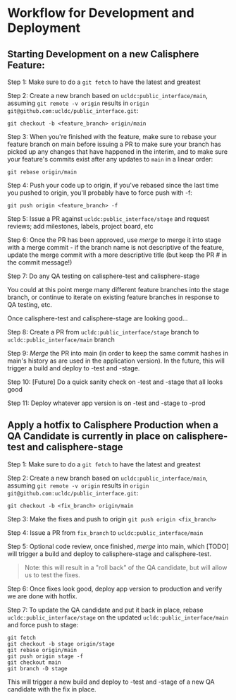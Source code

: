 # Workflow for Development and Deployment

## Starting Development on a new Calisphere Feature:

Step 1: Make sure to do a `git fetch` to have the latest and greatest

Step 2: Create a new branch based on `ucldc:public_interface/main`, assuming `git remote -v origin` results in `origin	git@github.com:ucldc/public_interface.git`:

```git checkout -b <feature_branch> origin/main```

Step 3: When you're finished with the feature, make sure to rebase your feature branch on main before issuing a PR to make sure your branch has picked up any changes that have happened in the interim, and to make sure your feature's commits exist after any updates to `main` in a linear order:

```git rebase origin/main```

Step 4: Push your code up to origin, if you've rebased since the last time you pushed to origin, you'll probably have to force push with -f:

```git push origin <feature_branch> -f```

Step 5: Issue a PR against `ucldc:public_interface/stage` and request reviews; add milestones, labels, project board, etc

Step 6: Once the PR has been approved, use *merge* to merge it into stage with a merge commit - if the branch name is not descriptive of the feature, update the merge commit with a more descriptive title (but keep the PR # in the commit message!)

Step 7: Do any QA testing on calisphere-test and calisphere-stage

You could at this point merge many different feature branches into the stage branch, or continue to iterate on existing feature branches in response to QA testing, etc. 

Once calisphere-test and calisphere-stage are looking good...

Step 8: Create a PR from `ucldc:public_interface/stage` branch to `ucldc:public_interface/main` branch

Step 9: *Merge* the PR into main (in order to keep the same commit hashes in main's history as are used in the application version). In the future, this will trigger a build and deploy to -test and -stage. 

Step 10: [Future] Do a quick sanity check on -test and -stage that all looks good

Step 11: Deploy whatever app version is on -test and -stage to -prod

## Apply a hotfix to Calisphere Production when a QA Candidate is currently in place on calisphere-test and calisphere-stage

Step 1: Make sure to do a `git fetch` to have the latest and greatest

Step 2: Create a new branch based on `ucldc:public_interface/main`, assuming `git remote -v origin` results in `origin	git@github.com:ucldc/public_interface.git`:

```git checkout -b <fix_branch> origin/main```

Step 3: Make the fixes and push to origin
    `git push origin <fix_branch>`

Step 4: Issue a PR from `fix_branch` to `ucldc:public_interface/main`

Step 5: Optional code review, once finished, *merge* into main, which [TODO] will trigger a build and deploy to calisphere-stage and calisphere-test. 
> Note: this will result in a "roll back" of the QA candidate, but will allow us to test the fixes.

Step 6: Once fixes look good, deploy app version to production and verify we are done with hotfix.

Step 7: To update the QA candidate and put it back in place, rebase `ucldc:public_interface/stage` on the updated `ucldc:public_interface/main` and force push to stage:

```
git fetch
git checkout -b stage origin/stage
git rebase origin/main
git push origin stage -f
git checkout main
git branch -D stage
```

This will trigger a new build and deploy to -test and -stage of a new QA candidate with the fix in place. 
